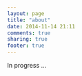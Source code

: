 ```yaml
---
layout: page
title: "about"
date: 2014-11-14 21:11
comments: true
sharing: true
footer: true
---
```


In progress ...